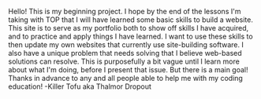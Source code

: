 Hello!
This is my beginning project. I hope by the end of the lessons I'm taking with TOP that I will have learned some basic skills to build a website.
This site is to serve as my portfolio both to show off skills I have acquired, and to practice and apply things I have learned.
I want to use these skills to then update my own websites that currently use site-building software. I also have a unique problem that needs solving that I believe web-based solutions can resolve. This is purposefully a bit vague until I learn more about what I'm doing, before I present that issue.
But there is a main goal!
Thanks in advance to any and all people able to help me with my coding education!
-Killer Tofu aka Thalmor Dropout